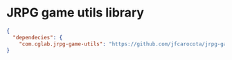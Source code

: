 ﻿# JRPG game utils library

```json
{
  "dependecies": {
    "com.cglab.jrpg-game-utils": "https://github.com/jfcarocota/jrpg-game-utils-library.git" 
}
```

